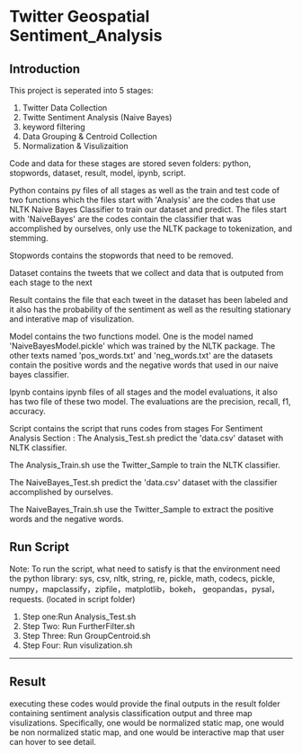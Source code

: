 # Twitter Geospatial Sentiment_Analysis

## Introduction

This project is seperated into 5 stages:
1. Twitter Data Collection
2. Twitte Sentiment Analysis (Naive Bayes)
3. keyword filtering
4. Data Grouping & Centroid Collection
5. Normalization & Visulizaition


Code and data for these stages are stored seven folders: python, stopwords, dataset, result, model, ipynb, script.

Python contains py files of all stages as well as the train and test code of two functions which the files start with 'Analysis' are the codes that use NLTK Naive Bayes Classifier to train our dataset and predict. The files start with 'NaiveBayes' are the codes contain the classifier that was accomplished by ourselves, only use the NLTK package to tokenization, and stemming.

Stopwords contains the stopwords that need to be removed.

Dataset contains the tweets that we collect and data that is outputed from each stage to the next

Result contains the file that each tweet in the dataset has been labeled and it also has the probability of the sentiment as well as the resulting stationary and interative map of visulization.

Model contains the two functions model. One is the model named 'NaiveBayesModel.pickle' which was trained by the NLTK package. The other texts named 'pos_words.txt' and 'neg_words.txt' are the datasets contain the positive words and the negative words that used in our naive bayes classifier.

Ipynb contains ipynb files of all stages and the model evaluations, it also has two file of these two model. The evaluations are the precision, recall, f1, accuracy.

Script contains the script that runs codes from stages
For Sentiment Analysis Section :
The Analysis_Test.sh predict the 'data.csv' dataset with NLTK classifier.

The Analysis_Train.sh use the Twitter_Sample to train the NLTK classifier.

The NaiveBayes_Test.sh predict the 'data.csv' dataset with the classifier accomplished by ourselves.

The NaiveBayes_Train.sh use the Twitter_Sample to extract the positive words and the negative words.
## Run Script 
Note: To run the script, what need to satisfy is that the environment need the python library: sys, csv, nltk, string, re, pickle, math, codecs, pickle, numpy，mapclassify，zipfile，matplotlib，bokeh， geopandas，pysal，requests.
(located in script folder)
1. Step one:Run Analysis_Test.sh 
2. Step Two: Run FurtherFilter.sh
3. Step Three: Run GroupCentroid.sh
4. Step Four: Run visulization.sh
-----------------------------------------
## Result
executing these codes would provide the final outputs in the result folder containing sentiment analysis classification output and three map visulizations. Specifically, one would be normalized static map, one would be non normalized static map, and one would be interactive map that user can hover to see detail.
